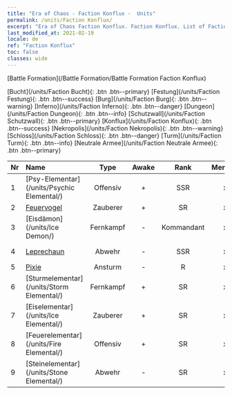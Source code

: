 ```yaml
---
title: "Era of Chaos - Faction Konflux -  Units"
permalink: /units/Faction Konflux/
excerpt: "Era of Chaos Faction Konflux. Faction Konflux. List of Faction in Era of Chaos"
last_modified_at: 2021-02-19
locale: de
ref: "Faction Konflux"
toc: false
classes: wide
---
```

  [Battle Formation](/Battle Formation/Battle Formation Faction Konflux)

 [Bucht](/units/Faction Bucht){: .btn .btn--primary} [Festung](/units/Faction Festung){: .btn .btn--success} [Burg](/units/Faction Burg){: .btn .btn--warning} [Inferno](/units/Faction Inferno){: .btn .btn--danger} [Dungeon](/units/Faction Dungeon){: .btn .btn--info} [Schutzwall](/units/Faction Schutzwall){: .btn .btn--primary} [Konflux](/units/Faction Konflux){: .btn .btn--success} [Nekropolis](/units/Faction Nekropolis){: .btn .btn--warning} [Schloss](/units/Faction Schloss){: .btn .btn--danger} [Turm](/units/Faction Turm){: .btn .btn--info} [Neutrale Armee](/units/Faction Neutrale Armee){: .btn .btn--primary} 

  | Nr |         Name        |   Type   | Awake |    Rank   |   Members     |  Stars  |  Attack  |     HP    | Awaken Name  |
  |:---|:--------------------|:--------:|:-----:|:---------:|:-------------:|:-------:|:--------:|:---------:|:-------------|
  | 1 | [Psy-Elementar](/units/Psychic Elemental/) | Offensiv | + | SSR | x1 | <i class="fas fa-star"/><i class="fas fa-star"/><i class="fas fa-star"/> | 212.0 | 1749 |  Magie-Elementar  |
  | 2 | [Feuervogel](/units/Firebird/) | Zauberer | + | SR | x4 | <i class="fas fa-star"/><i class="fas fa-star"/><i class="fas fa-star"/> | 848.5 | 4525 |  Phönix  |
  | 3 | [Eisdämon](/units/Ice Demon/) | Fernkampf | - | Kommandant | x1 | <i class="fas fa-star"/><i class="fas fa-star"/><i class="fas fa-star"/> | 565.7 | 5996 |   -   |
  | 4 | [Leprechaun](/units/Leprechaun/) | Abwehr | - | SSR | x1 | <i class="fas fa-star"/><i class="fas fa-star"/><i class="fas fa-star"/> | 134.5 | 3162 |  Wächtergeist des heiligen Baumes  |
  | 5 | [Pixie](/units/Sprite/) | Ansturm | - | R | x4 | <i class="fas fa-star"/> | 69.5 | 993 |    |
  | 6 | [Sturmelementar](/units/Storm Elemental/) | Fernkampf | + | SR | x4 | <i class="fas fa-star"/><i class="fas fa-star"/> | 99.2 | 662 |  Blitzgewitter  |
  | 7 | [Eiselementar](/units/Ice Elemental/) | Zauberer | + | SR | x4 | <i class="fas fa-star"/><i class="fas fa-star"/> | 111.0 | 744 |  Stiller Schneegeist  |
  | 8 | [Feuerelementar](/units/Fire Elemental/) | Offensiv | + | SR | x4 | <i class="fas fa-star"/><i class="fas fa-star"/> | 195.0 | 1682 |  Energieelementar  |
  | 9 | [Steinelementar](/units/Stone Elemental/) | Abwehr | - | SR | x4 | <i class="fas fa-star"/><i class="fas fa-star"/><i class="fas fa-star"/> | 121.0 | 2825 |   -   |
